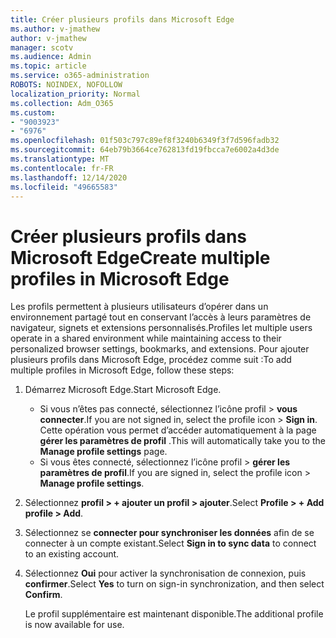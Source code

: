 ```yaml
---
title: Créer plusieurs profils dans Microsoft Edge
ms.author: v-jmathew
author: v-jmathew
manager: scotv
ms.audience: Admin
ms.topic: article
ms.service: o365-administration
ROBOTS: NOINDEX, NOFOLLOW
localization_priority: Normal
ms.collection: Adm_O365
ms.custom:
- "9003923"
- "6976"
ms.openlocfilehash: 01f503c797c89ef8f3240b6349f3f7d596fadb32
ms.sourcegitcommit: 64eb79b3664ce762813fd19fbcca7e6002a4d3de
ms.translationtype: MT
ms.contentlocale: fr-FR
ms.lasthandoff: 12/14/2020
ms.locfileid: "49665583"
---
```

# <a name="create-multiple-profiles-in-microsoft-edge"></a><span data-ttu-id="acd57-102">Créer plusieurs profils dans Microsoft Edge</span><span class="sxs-lookup"><span data-stu-id="acd57-102">Create multiple profiles in Microsoft Edge</span></span>

<span data-ttu-id="acd57-103">Les profils permettent à plusieurs utilisateurs d’opérer dans un environnement partagé tout en conservant l’accès à leurs paramètres de navigateur, signets et extensions personnalisés.</span><span class="sxs-lookup"><span data-stu-id="acd57-103">Profiles let multiple users operate in a shared environment while maintaining access to their personalized browser settings, bookmarks, and extensions.</span></span> <span data-ttu-id="acd57-104">Pour ajouter plusieurs profils dans Microsoft Edge, procédez comme suit :</span><span class="sxs-lookup"><span data-stu-id="acd57-104">To add multiple profiles in Microsoft Edge, follow these steps:</span></span>

1. <span data-ttu-id="acd57-105">Démarrez Microsoft Edge.</span><span class="sxs-lookup"><span data-stu-id="acd57-105">Start Microsoft Edge.</span></span>
    - <span data-ttu-id="acd57-106">Si vous n’êtes pas connecté, sélectionnez l’icône profil > **vous connecter**.</span><span class="sxs-lookup"><span data-stu-id="acd57-106">If you are not signed in, select the profile icon > **Sign in**.</span></span> <span data-ttu-id="acd57-107">Cette opération vous permet d’accéder automatiquement à la page **gérer les paramètres de profil** .</span><span class="sxs-lookup"><span data-stu-id="acd57-107">This will automatically take you to the **Manage profile settings** page.</span></span>
    - <span data-ttu-id="acd57-108">Si vous êtes connecté, sélectionnez l’icône profil > **gérer les paramètres de profil**.</span><span class="sxs-lookup"><span data-stu-id="acd57-108">If you are signed in, select the profile icon > **Manage profile settings**.</span></span>
2. <span data-ttu-id="acd57-109">Sélectionnez **profil > + ajouter un profil > ajouter**.</span><span class="sxs-lookup"><span data-stu-id="acd57-109">Select **Profile > + Add profile > Add**.</span></span>
3. <span data-ttu-id="acd57-110">Sélectionnez se **connecter pour synchroniser les données** afin de se connecter à un compte existant.</span><span class="sxs-lookup"><span data-stu-id="acd57-110">Select **Sign in to sync data** to connect to an existing account.</span></span>
4. <span data-ttu-id="acd57-111">Sélectionnez **Oui** pour activer la synchronisation de connexion, puis **confirmer**.</span><span class="sxs-lookup"><span data-stu-id="acd57-111">Select **Yes** to turn on sign-in synchronization, and then select **Confirm**.</span></span>

    <span data-ttu-id="acd57-112">Le profil supplémentaire est maintenant disponible.</span><span class="sxs-lookup"><span data-stu-id="acd57-112">The additional profile is now available for use.</span></span>
